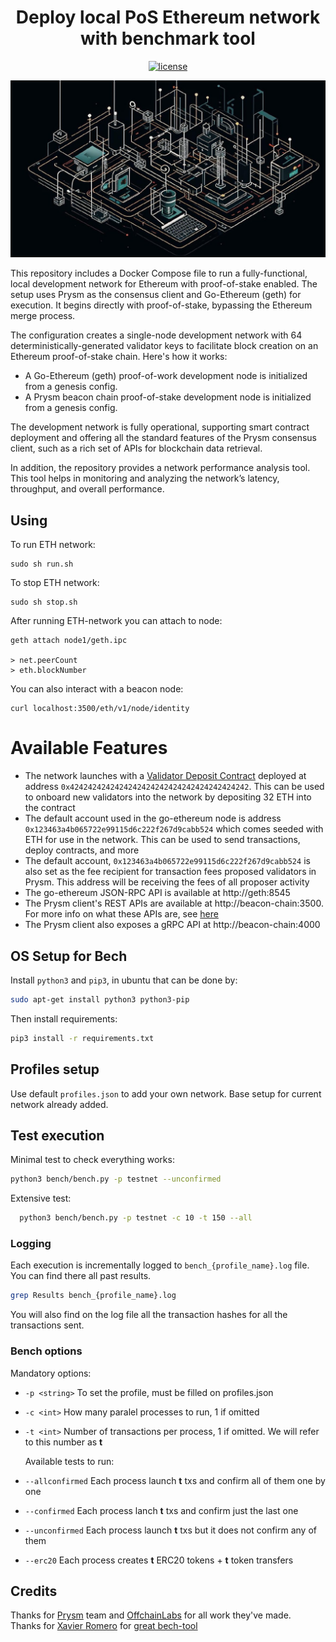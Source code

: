 <div align="center">

# Deploy local PoS Ethereum network with benchmark tool 

[![license](https://img.shields.io/badge/license-MIT-blue.svg)](./LICENSE)
</div>  

![alt text](image.png)

This repository includes a Docker Compose file to run a fully-functional, local development network for Ethereum with proof-of-stake enabled. The setup uses Prysm as the consensus client and Go-Ethereum (geth) for execution. It begins directly with proof-of-stake, bypassing the Ethereum merge process.

The configuration creates a single-node development network with 64 deterministically-generated validator keys to facilitate block creation on an Ethereum proof-of-stake chain. Here's how it works:

- A Go-Ethereum (geth) proof-of-work development node is initialized from a genesis config.
- A Prysm beacon chain proof-of-stake development node is initialized from a genesis config.

The development network is fully operational, supporting smart contract deployment and offering all the standard features of the Prysm consensus client, such as a rich set of APIs for blockchain data retrieval.

In addition, the repository provides a network performance analysis tool. This tool helps in monitoring and analyzing the network’s latency, throughput, and overall performance.

## Using
To run ETH network:
```
sudo sh run.sh
```
To stop ETH network:
```
sudo sh stop.sh
```
After running ETH-network you can attach to node:
```
geth attach node1/geth.ipc 

> net.peerCount
> eth.blockNumber
```
You can also interact with a beacon node:
```
curl localhost:3500/eth/v1/node/identity
```

# Available Features
- The network launches with a [Validator Deposit Contract](https://github.com/ethereum/consensus-specs/blob/dev/solidity_deposit_contract/deposit_contract.sol) deployed at address `0x4242424242424242424242424242424242424242`. This can be used to onboard new validators into the network by depositing 32 ETH into the contract
- The default account used in the go-ethereum node is address `0x123463a4b065722e99115d6c222f267d9cabb524` which comes seeded with ETH for use in the network. This can be used to send transactions, deploy contracts, and more
- The default account, `0x123463a4b065722e99115d6c222f267d9cabb524` is also set as the fee recipient for transaction fees proposed validators in Prysm. This address will be receiving the fees of all proposer activity
- The go-ethereum JSON-RPC API is available at http://geth:8545
- The Prysm client's REST APIs are available at http://beacon-chain:3500. For more info on what these APIs are, see [here](https://ethereum.github.io/beacon-APIs/)
- The Prysm client also exposes a gRPC API at http://beacon-chain:4000

## OS Setup for Bech
Install ```python3``` and ```pip3```, in ubuntu that can be done by:
```bash
sudo apt-get install python3 python3-pip
```

Then install requirements:
```bash
pip3 install -r requirements.txt
```


## Profiles setup
Use default ```profiles.json``` to add your own network. Base setup for current network already added.

## Test execution
Minimal test to check everything works:
  ```bash
  python3 bench/bench.py -p testnet --unconfirmed
  ```

Extensive test:
```bash
  python3 bench/bench.py -p testnet -c 10 -t 150 --all
  ```

### Logging
Each execution is incrementally logged to ```bench_{profile_name}.log``` file. You can find there all past results.
```bash
grep Results bench_{profile_name}.log
```
You will also find on the log file all the transaction hashes for all the transactions sent.

### Bench options
Mandatory options:
- ```-p <string>``` To set the profile, must be filled on profiles.json
- ```-c <int>``` How many paralel processes to run, 1 if omitted
- ```-t <int>``` Number of transactions per process, 1 if omitted. We will refer to this number as **t**
  
  Available tests to run:
- ```--allconfirmed``` Each process launch **t** txs and confirm all of them one by one
- ```--confirmed``` Each process lanch **t** txs and confirm just the last one
- ```--unconfirmed``` Each process launch **t** txs but it does not confirm any of them
- ```--erc20``` Each process creates **t** ERC20 tokens + **t** token transfers



## Credits
Thanks for [Prysm](https://github.com/prysmaticlabs/prysm) team and [OffchainLabs](https://github.com/OffchainLabs/eth-pos-devnet) for all work they've made.  
Thanks for [Xavier Romero](https://github.com/xavier-romero) for [great bech-tool](https://github.com/xavier-romero/eth-bench)
